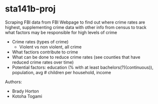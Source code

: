 # sta141b-proj
Scraping FBI data from FBI Webpage to find out where crime rates are highest, supplementing crime data with other info from census to track what factors may be responsible for high levels of crime
- Crime rates (types of crime)
    - Violent vs non violent, all crime
- What factiors contribute to crime 
-  What can be done to reduce crime rates (see counties that have reduced crime rates over time)
- Potential factors: education (% with at least bachelors(?)(continuous)), population, avg # children per household, income


Authors:  
- Brady Horton  
- Kotoha Togami
